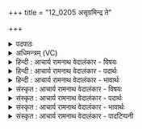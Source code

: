 +++
title = "12_0205 असृग्रमिन्द्र ते"

+++
<details><summary>पदपाठः</summary>

अ꣡सृ꣢꣯ग्रम्। इ꣣न्द्र। ते। गि꣡रः꣢꣯। प्र꣡ति꣢꣯। त्वाम्। उत्। अ꣣हासत। सजो꣡षाः꣢। स꣣। जो꣡षाः꣢꣯। वृ꣣षभ꣢म्। प꣡ति꣢꣯म्। २०५।
</details>

<details><summary>अधिमन्त्रम् (VC)</summary>

- इन्द्रः
- मधुच्छन्दा वैश्वामित्रः
- गायत्री
- षड्जः
- ऐन्द्रं काण्डम्
</details>

<details><summary>हिन्दी : आचार्य रामनाथ वेदालंकार - विषयः</summary>

अगले मन्त्र में परमात्मा की स्तुति का विषय है।
</details>

<details><summary>हिन्दी : आचार्य रामनाथ वेदालंकार - पदार्थः</summary>

पदार्थान्वय -  हे (इन्द्र) पूजनीय जगदीश्वर ! मैं (ते) आपके लिए, आपकी स्तुति के लिए (गिरः) वेदवाणियों को (असृग्रम्) उच्चारित करता हूँ (सजोषाः) प्रीतिपूर्वक उच्चारण की गई वे वेदवाणियाँ (वृषभम्) सब अभीष्टों की वर्षा करनेवाले (पतिम्) पालनकर्ता (त्वां प्रति) आपको लक्ष्य करके (उद् अहासत) उठ रही हैं, उत्कण्ठा-पूर्वक आपको पाने का यत्न कर रही हैं ॥२॥ यहाँ प्रीतिमयी भार्या जैसे वर्षक पति को पाने के लिए उत्कण्ठापूर्वक जाती है, तो यह उपमा शब्द-शक्ति से ध्वनित हो रही है। उससे उपासक के प्रेम का अतिशय द्योतित होता है ॥२॥
</details>

<details><summary>हिन्दी : आचार्य रामनाथ वेदालंकार - भावार्थः</summary>

भावार्थ -  यदि परमात्मा की प्रीतिपूर्वक वेदवाणियों से स्तुति की जाती है, तो वह अवश्य प्रसन्न होता है और स्तोता के लिए यथायोग्य अभीष्ट धर्म-अर्थ-काम-मोक्ष की वर्षा करता है ॥२॥
</details>

<details><summary>संस्कृत : आचार्य रामनाथ वेदालंकार - विषयः</summary>

अथ परमात्मनः स्तुतिविषयमाह।
</details>

<details><summary>संस्कृत : आचार्य रामनाथ वेदालंकार - पदार्थः</summary>

पदार्थान्वय -  हे (इन्द्र) महनीय जगदीश्वर ! अहम् (ते) तुभ्यम् (गिरः) वेदवाचः (असृग्रम्) सृजामि, प्रोच्चारयामि। असृजम् इति प्राप्ते बहुलं छन्दसि। अ० ७।१।८ अनेन सृज धातो रुडागमः। वर्णव्यत्ययेन जकारस्थाने गकारः, लडर्थे लङ् च। (सजोषाः२) जोषेण प्रीत्या सह वर्त्तमानाः, प्रीतिपूर्वकम् उच्चारितास्ताः वेदवाचः। जोषणं जोषः। जुषी प्रीतिसेवनयोः धातोः इगुपधज्ञाप्रीकिरः कः। अ० ३।१।१३५ इति कः। सह-जोषपदयोः समासे वोपसर्जनस्य। अ० ६।३।८२ इति सहस्य सादेशः। (वृषभम्) सर्वाभीष्टवर्षकम् (पतिम्) पालकम् (त्वां प्रति) त्वामुद्दिश्य (उद्-अहासत) उद्गच्छन्ति सोत्कण्ठं त्वां प्राप्तुं यतन्ते। अत्र ओहाङ् गतौ इत्यस्माल्लडर्थे लुङ्। अत्र प्रीतिमती भार्या यथा वर्षकं पतिं प्राप्तुं सोत्कं यातीति शब्दशक्त्या ध्वन्यते। तेन प्रेमातिशयो द्योत्यते ॥२॥३
</details>

<details><summary>संस्कृत : आचार्य रामनाथ वेदालंकार - भावार्थः</summary>

भावार्थ -  यदि परमात्मा प्रीतिपूर्वकं वेदवाग्भिः स्तूयते तर्हि सोऽवश्यं प्रसीदति, स्तोत्रे यथायोग्यमभीष्टान् धर्मार्थकाममोक्षांश्च वर्षति ॥२॥
</details>

<details><summary>संस्कृत : आचार्य रामनाथ वेदालंकार - पादटिप्पनी</summary>

टिप्पनी -   १. ऋ० १।९।४, अथ० २०।७१।१०, उभयत्र अजोषा इति पाठः। २. वेदेषु सजोषस् इत्यसुन्प्रत्ययान्तं सकारान्तमेव बाहुल्येन प्रयुज्यते। प्रथमाबहुवचने तत्र सजोषसः इति रूपं भवति। अत्र तु कप्रत्ययान्तस्य सजोषशब्दस्य स्त्रियां टापि प्रथमाबहुवचनान्तं ज्ञेयम्। ३. दयानन्दर्षिर्मन्त्रमिमम् ऋग्भाष्ये वेदवाक्परमेव व्याख्यातवान्।
</details>
